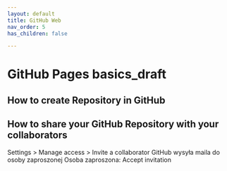 ```yaml
---
layout: default
title: GitHub Web
nav_order: 5
has_children: false

---
```



# GitHub Pages basics_draft
## How to create Repository in GitHub
## How to share your GitHub Repository with your collaborators

Settings > Manage access > Invite a collaborator
GitHub wysyła maila do osoby zaproszonej
Osoba zaproszona:
Accept invitation